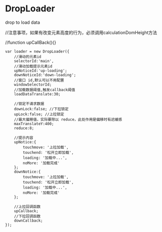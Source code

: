 # DropLoader
drop to load data

//注意事项，如果有改变元素高度的行为，必须调用calculationDomHeight方法

//function upCallBack(){}

    var loader = new DropLoader({
        //滑动的元素id
        selectorId:'main',
        //滑动加载提示元素id
        upNoticeId:'up-loading';
        downNoticeId:'down-loading';
        //窗口 id,默认可以不用配置
        windowSelectorId;
        //加载数据阈值,触发callback阈值
        loadDataTranslate:30; 

        //锁定不请求数据
        downLock:false; //下拉锁定
        upLock:false; //上拉锁定
        //最大偏移值，实际要除以 reduce，此处作用是偏移时有迟缓感
        maxTranslateY:400; 
        reduce:8;

        //提示内容
        upNotice:{
            touchmove: '上拉加载',
            touchend: '松开立即加载',
            loading: '加载中...',
            noMore: '加载完成'
        };
        downNotice:{
            touchmove: '上拉加载',
            touchend: '松开立即加载',
            loading: '加载中...',
            noMore: '加载完成'
        };

        //上拉回调函数
        upCallback;
        //下拉回调函数
        downCallback;
    });
